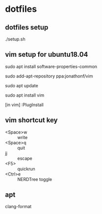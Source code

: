 # dotfiles

## dotfiles setup
./setup.sh

## vim setup for ubuntu18.04
sudo apt install software-properties-common

sudo add-apt-repository ppa:jonathonf/vim

sudo apt update

sudo apt install vim

[in vim] :PlugInstall

## vim shortcut key
<dl>
  <dt>&lt;Space&gt;w</dt>
    <dd>write</dd>
  <dt>&lt;Space&gt;q</dt>
    <dd>quit</dd>
  <dt>jj</dt>
    <dd>escape</dd>
  <dt>&lt;F5&gt;</dt>
    <dd>quickrun</dd>
  <dt>&lt;Ctrl&gt;e</dt>
    <dd>NERDTree toggle</dd>
</dl>

## apt
clang-format
